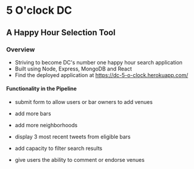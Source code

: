 # 5 O'clock DC
## A Happy Hour Selection Tool

### Overview
* Striving to become DC's number one happy hour search application
* Built using Node, Express, MongoDB and React
* Find the deployed application at https://dc-5-o-clock.herokuapp.com/


#### Functionality in the Pipeline
* submit form to allow users or bar owners to add venues

* add more bars

* add more neighborhoods

* display 3 most recent tweets from eligible bars

* add capacity to filter search results

* give users the ability to comment or endorse venues